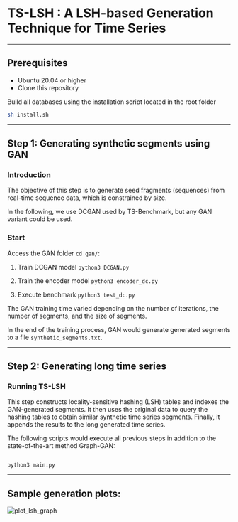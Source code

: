 # TS-LSH : A LSH-based Generation Technique for Time Series

___
## Prerequisites

- Ubuntu 20.04 or higher
- Clone this repository

Build all databases using the installation script located in the root folder

```bash
sh install.sh
```
___
## Step 1: Generating synthetic segments using GAN

### Introduction

The objective of this step is to generate seed fragments (sequences) from real-time sequence data, which is constrained by size.

In the following, we use DCGAN used by TS-Benchmark, but any GAN variant could be used. 

### Start

Access the GAN folder ``cd gan/``:

1. Train DCGAN model ``python3 DCGAN.py``

2. Train the encoder model ``python3 encoder_dc.py``

3. Execute benchmark  ``python3 test_dc.py``

The GAN training time varied depending on the number of iterations, the number of segments, and the size of segments.

In the end of the training process, GAN would generate generated segments to a file ``synthetic_segments.txt``.

___
## Step 2: Generating long time series

### Running TS-LSH

This step constructs locality-sensitive hashing (LSH) tables and indexes the GAN-generated segments. It then uses the original data to query the hashing tables to obtain similar synthetic time series segments. Finally, it appends the results to the long generated time series. 

The following scripts would execute all previous steps in addition to the state-of-the-art method Graph-GAN:

<pre><code>
python3 main.py
</code></pre>

___
## Sample generation plots:

![plot_lsh_graph](https://github.com/eXascaleInfolab/TSM-Bench/assets/15266242/af057b32-37bc-4348-8699-730d7abd3ea7)

